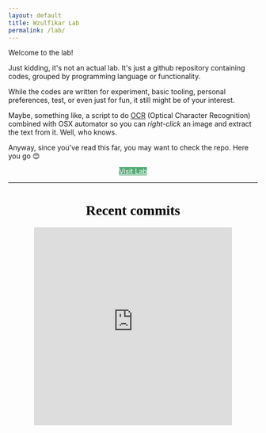 ```yaml
---
layout: default
title: Wzulfikar Lab
permalink: /lab/
---
```


Welcome to the lab! 

Just kidding, it's not an actual lab. It's just a github repository containing codes, grouped by programming language or functionality. 

While the codes are written for experiment, basic tooling, personal preferences, test, or even just for fun, it still might be of your interest. 

Maybe, something like, a script to do [OCR](https://en.wikipedia.org/wiki/Optical_character_recognition) (Optical Character Recognition) combined with OSX automator so you can *right-click* an image and extract the text from it. Well, who knows.

Anyway, since you've read this far, you may want to check the repo. Here you go 😊
<style type="text/css">
@import url('https://fonts.googleapis.com/css?family=Niconne');
h1 {
	font-family: 'Niconne', cursive;
	color: black;
}
</style>
<div style="text-align:center;">
	<a href="https://github.com/wzulfikar/lab" class="btn" style="background: rgb(86, 170, 118);color:white;">Visit Lab</a>
	<br>
	<hr>
	<h1>Recent commits</h1>
	<iframe src="https://wzulfikar.github.io/vue-github-commits/embed.html?repo=wzulfikar/lab" scrolling="no" height="400" width="400" style="border: none;overflow-y: hidden;"></iframe>
</div>
